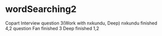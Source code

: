 # wordSearching2
Copart Interview question 3(Work with nxkundu, Deep)
nxkundu finished 4,2 question
Fan finished 3
Deep finished 1,2

